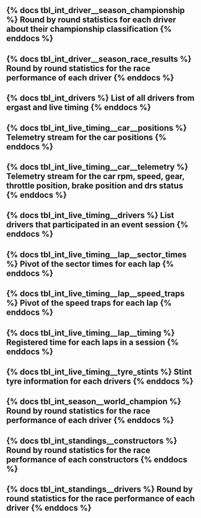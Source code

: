 {% docs tbl_int_driver__season_championship %}
Round by round statistics for each driver about their championship classification
{% enddocs %}
---
{% docs tbl_int_driver__season_race_results %}
Round by round statistics for the race performance of each driver
{% enddocs %}
---
{% docs tbl_int_drivers %}
List of all drivers from ergast and live timing
{% enddocs %}
---
{% docs tbl_int_live_timing__car__positions %}
Telemetry stream for the car positions
{% enddocs %}
---
{% docs tbl_int_live_timing__car__telemetry %}
Telemetry stream for the car rpm, speed, gear, throttle position, brake position and drs status
{% enddocs %}
---
{% docs tbl_int_live_timing__drivers %}
List drivers that participated in an event session
{% enddocs %}
---
{% docs tbl_int_live_timing__lap__sector_times %}
Pivot of the sector times for each lap
{% enddocs %}
---
{% docs tbl_int_live_timing__lap__speed_traps %}
Pivot of the speed traps for each lap
{% enddocs %}
---
{% docs tbl_int_live_timing__lap__timing %}
Registered time for each laps in a session
{% enddocs %}
---
{% docs tbl_int_live_timing__tyre_stints %}
Stint tyre information for each drivers
{% enddocs %}
---
{% docs tbl_int_season__world_champion %}
Round by round statistics for the race performance of each driver
{% enddocs %}
---
{% docs tbl_int_standings__constructors %}
Round by round statistics for the race performance of each constructors
{% enddocs %}
---
{% docs tbl_int_standings__drivers %}
Round by round statistics for the race performance of each driver
{% enddocs %}
---
